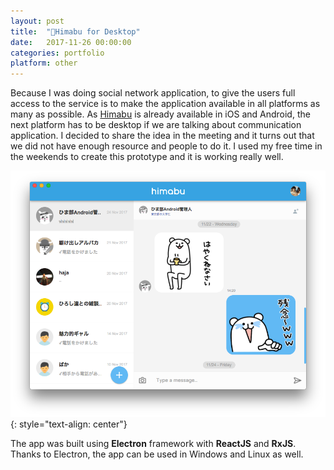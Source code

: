 ```yaml
---
layout: post
title:  "🦙Himabu for Desktop"
date:   2017-11-26 00:00:00
categories: portfolio
platform: other
---
```


Because I was doing social network application, to give the users full access to the service is to make the application available in all platforms as many as possible. As [Himabu](https://www.himabu.com) is already available in iOS and Android, the next platform has to be desktop if we are talking about communication application. I decided to share the idea in the meeting and it turns out that we did not have enough resource and people to do it. I used my free time in the weekends to create this prototype and it is working really well.

![image](/img/portfolio/himabu-desktop.png)
{: style="text-align: center"}

The app was built using **Electron** framework with **ReactJS** and **RxJS**. Thanks to Electron, the app can be used in Windows and Linux as well.

